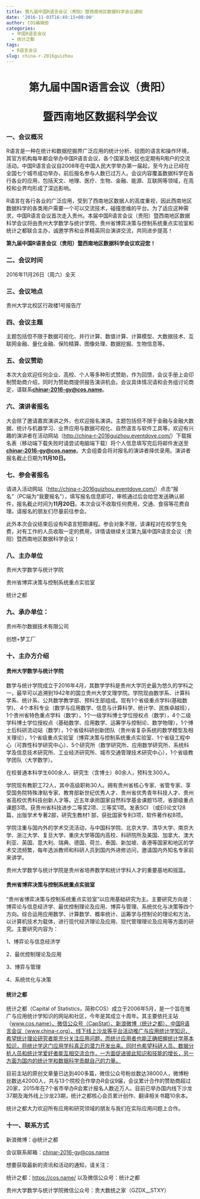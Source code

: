 ```yaml
---
title: 第九届中国R语言会议（贵阳）暨西南地区数据科学会议通知
date: '2016-11-03T16:49:15+00:00'
author: COS编辑部
categories:
  - 中国R语言会议
  - 统计之都
tags:
  - R语言会议
slug: china-r-2016guizhou
---
```


<h1 style="text-align: center;">
  第九届中国R语言会议（贵阳）
</h1>

<h1 style="text-align: center;">
  暨西南地区数据科学会议
</h1>

### 一、会议概况

R语言是一种在统计和数据挖掘界广泛应用的统计分析、绘图的语言和操作环境，其官方机构每年都会举办中国R语言会议，各个国家及地区也定期有R用户的交流活动。中国R语言会议自2008年在中国人民大学举办第一届起，至今为止已经在全国七个城市成功举办，前后报名参与人数已过万人。会议内容覆盖数据科学在各行各业的应用，包括天文、地理、医疗、生物、金融、能源、互联网等领域，在高校和业界均形成了深远影响。

R语言在各行各业的广泛应用，受到了西南地区数据人的高度重视，因此西南地区数据科学的各类用户需要一个可以交流技术，碰撞思维的平台。为了适应这种需求，中国R语言会议首次走入贵州。本届中国R语言会议（贵阳）暨西南地区数据科学会议将由贵州大学数学与统计学院、贵州省博弈决策与控制系统重点实验室和统计之都联合主办，诚邀学界和业界精英同台演讲交流，共同进步提高！

**第九届中国R语言会议（贵阳）暨西南地区数据科学会议欢迎您！**<!--more-->

### 二、会议时间

2016年11月26日（周六）全天

### 三、会议地点

贵州大学北校区行政楼1号报告厅

### 四、会议主题

主题包括但不限于数据可视化、并行计算、数值计算、计算模型、大数据技术、互联网金融、量化金融、保险精算、图像处理、数据挖掘、生物信息等。

### 五、会议赞助

本次大会欢迎任何企业、高校、个人等多种形式赞助，作为回馈，会议手册上会印制赞助商介绍，同时为赞助商提供报告演讲机会。会议具体情况请和会务组讨论商定，请联系**chinar-2016-gy@cos.name**。

### 六、演讲者报名

大会除了邀请嘉宾演讲之外，也欢迎报名演讲。主题包括但不限于金融与金融大数据、统计与机器学习、业界应用与数据可视化、自然语言与软件工具等。欢迎有兴趣的演讲者在活动网站（<http://china-r-2016guizhou.eventdove.com/>）下载报名表（移动端下载失败时请尝试电脑端下载）将个人信息填写完后将邮件发送至**chinar-2016-gy@cos.name**。大会组委会将对报名的演讲者择优录用。演讲者报名截止日期为**11月10日。**

### 七、参会者报名

请进入活动网站（<http://china-r-2016guizhou.eventdove.com/>）点击“报名”（PC端为“我要报名”），填写报名信息即可，审核通过后会给您发送确认邮件，报名截止时间为**11月20日**。本次会议不收取任何费用，交通、食宿等花费自理。请报名的朋友们尽量前往参会。

此外本次会议结束后设有R语言短期课程。参会对象不限，该课程对在校学生免费，对有工作的人员收取一定的费用，详情请继续关注第九届中国R语言会议（贵阳）暨西南地区数据科学会议！

### 八、主办单位

贵州大学数学与统计学院
  
贵州省博弈决策与控制系统重点实验室
  
统计之都

### 九、承办单位：

贵州布尔数据技术有限公司
  
创想+梦工厂

### 十、主办方介绍

#### **贵州大学数学与统计学院**

数学与统计学院成立于2016年4月，其数学学科是贵州大学历史最为悠久的学科之一，最早可以追溯到1942年的国立贵州大学文理学院。学院现由数学系、计算科学系、统计系、公共数学教学部、预科生部组成。现有1个省级重点学科(基础数学)， 4个本科专业（数学与应用数学、信息与计算科学、统计学、民族卓越班），1个贵州省特色重点学科（数学），1个一级学科博士学位授权点（数学），4个二级学科博士学位授权点（基础数学、应用数学、运筹学与控制论、数学物理），1个博士后科研流动站（数学），1个省级科研创新团队（贵州省复杂系统的数学模型及相关理论），1个省级重点实验室（博弈决策与控制系统重点实验室、1个省级工程中心（可靠性科学研究中心）、5个研究所（数学研究所、应用数学研究所、系统科学及信息技术研究所、工业经济研究所、城市交通管理技术研究中心），1个省级教学团队（大学数学）。
  
在校普通本科学生600余人、研究生（含博士）80余人，预科生300人。
  
学院现有教职工72人，其中高级职称30人。拥有贵州省核心专家、省管专家、享受国务院特殊津贴专家、教育部新世纪优秀人才、贵州省优秀青年科技人才、贵州省高校优秀科技创新人才等。近五年承担国家自然科学基金课题15项，省部级重点课题3项。获贵州省科技进步二等奖2项、三等奖1项。发表SCI （或EI)论文128篇，出版学术专著2部，研究生教材1 部，获批国家专利3项，软件著作权8项。
  
学院注重与国内外的学术交流活动，与中国科学院、北京大学、清华大学、南京大学、浙江大学、复旦大学、重庆大学等国内高校、科研院所及美国、加拿大、澳大利亚、英国、意大利、瑞典、德国、荷兰、泰国、新加坡、香港等国家和地区的学术交流频繁，每年选派教师和科研人员到国内外进修访问，邀请国内外知名专家前来讲学。
  
贵州大学数学与统计学院是贵州省培养数学和统计学科人才的重要基地和摇篮。

#### **贵州省博弈决策与控制系统重点实验室**

“贵州省博弈决策与控制系统重点实验室”以应用基础研究为主。主要研究方向是：博弈论与信息经济学、最优控制理论及应用、博弈与管理、系统优化与决策等四个方向。综合运用应用数学、计算数学、概率统计、运筹学与控制论的理论和方法，以计算机技术为载体，进行现代经济理论及应用、现代管理理论及应用等方面的研究。主要研究内容为：
  
1、博弈论与信息经济学
  
2、最优控制理论及应用
  
3、博弈与管理
  
4、系统优化与决策

#### 统计之都

统计之都（Capital of Statistics，简称COS）成立于2006年5月，是一个旨在推广与应用统计学知识的网站和社区，今年是其成立十周年。其主要依托主站（www.cos.name）、微信公众号（CapStat）、新浪微博（统计之都）、中国R语言会议（www.china-r.org）、线下线上沙龙等平台活动推广与应用统计学知识，希望统计理论研究者能充分关注应用问题，而统计应用者也能正确把握统计学基本知识，将统计学这门应用学科真正的潜力开发出来。同时也希望科研人员、数据分析人员和统计学爱好者能互相交流合作，一方面促进彼此知识和技能的增长，另一方面为国内的统计学和数据科学贡献自己的力量。

目前主站的原创文章量已达到400多篇，微信公众号粉丝数达38000人，微博粉丝数达42000人，共与13个院校合作举办R会议9届，会议累计合作的赞助商超过20家，2015年在7个省市举办R会累计报名人数近万人。目前已举办国内线下沙龙37期及海外线上沙龙23期，统计之都核心会员累计创作、翻译相关书籍10余本。

统计之都大力欢迎所有应用和研究领域的朋友与我们在实际应用问题上合作。

### 十一、联系方式

新浪微博：@统计之都
  
会议联系邮箱：chinar-2016-gy@cos.name

想要获取最新的资讯和活动的通知，请关注：
  
统计之都：https://cos.name/ 以及微信公众号：统计之都
  
贵州大学数学与统计学院微信公众号：贵大数统之家（GZDX__STXY）
